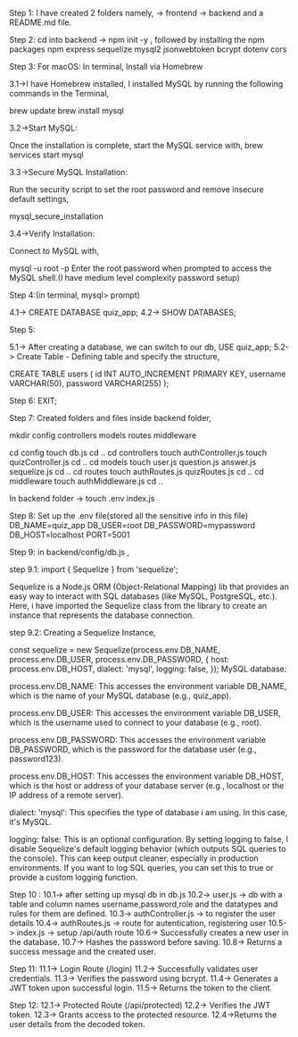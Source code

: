Step 1:
I have created 2 folders namely,
-> frontend
-> backend
and a README.md file.

Step 2:
cd into backend -> npm init -y ,
followed by installing the npm packages
npm express sequelize mysql2 jsonwebtoken bcrypt dotenv cors

Step 3:
For macOS:
In terminal,
Install via Homebrew

3.1->I have Homebrew installed, I installed MySQL by running the following commands in the
Terminal,

brew update
brew install mysql

3.2->Start MySQL:

Once the installation is complete, start the MySQL service with,
brew services start mysql

3.3->Secure MySQL Installation:

Run the security script to set the root password and remove insecure default settings,

mysql_secure_installation

3.4->Verify Installation:

Connect to MySQL with,

mysql -u root -p
Enter the root password when prompted to access the MySQL shell.(I have medium level complexity password setup)

Step 4:(in terminal, mysql> prompt)

4.1-> CREATE DATABASE quiz_app;
4.2-> SHOW DATABASES;

Step 5:

5.1-> After creating a database, we can switch to our db,
USE quiz_app;
5.2-> Create Table - Defining table and specify the structure,

CREATE TABLE users (
id INT AUTO_INCREMENT PRIMARY KEY,
username VARCHAR(50),
password VARCHAR(255)
);

Step 6: EXIT;

Step 7:
Created folders and files inside backend folder,

mkdir config controllers models routes middleware

cd config
touch db.js
cd ..
cd controllers
touch authController.js
touch quizController.js
cd ..
cd models
touch user.js question.js answer.js sequelize.js
cd ..
cd routes
touch authRoutes.js quizRoutes.js
cd ..
cd middleware
touch authMiddleware.js
cd ..

In backend folder -> touch .env index.js

Step 8:
Set up the .env file(stored all the sensitive info in this file)
DB_NAME=quiz_app
DB_USER=root
DB_PASSWORD=mypassword
DB_HOST=localhost
PORT=5001

Step 9:
in backend/config/db.js ,

step 9.1:
import { Sequelize } from 'sequelize';

Sequelize is a Node.js ORM (Object-Relational Mapping) lib that provides an easy way to interact with SQL databases (like MySQL, PostgreSQL, etc.). Here, i have imported the Sequelize class from the library to create an instance that represents the database connection.

step 9.2:
Creating a Sequelize Instance,

const sequelize = new Sequelize(process.env.DB_NAME, process.env.DB_USER, process.env.DB_PASSWORD, {
host: process.env.DB_HOST,
dialect: 'mysql',
logging: false,
});
MySQL database:

process.env.DB_NAME: This accesses the environment variable DB_NAME, which is the name of your MySQL database (e.g., quiz_app).

process.env.DB_USER: This accesses the environment variable DB_USER, which is the username used to connect to your database (e.g., root).

process.env.DB_PASSWORD: This accesses the environment variable DB_PASSWORD, which is the password for the database user (e.g., password123).

process.env.DB_HOST: This accesses the environment variable DB_HOST, which is the host or address of your database server (e.g., localhost or the IP address of a remote server).

dialect: 'mysql': This specifies the type of database i am using. In this case, it's MySQL.

logging: false: This is an optional configuration. By setting logging to false, I disable Sequelize's default logging behavior (which outputs SQL queries to the console). This can keep output cleaner, especially in production environments. If you want to log SQL queries, you can set this to true or provide a custom logging function.

Step 10 :
10.1-> after setting up mysql db in db.js
10.2-> user.js -> db with a table and column names username,password,role and the datatypes and rules for them are defined.
10.3-> authController.js -> to register the user details
10.4-> authRoutes.js -> route for autentication, registering user
10.5-> index.js -> setup /api/auth route
10.6-> Successfully creates a new user in the database.
10.7-> Hashes the password before saving.
10.8-> Returns a success message and the created user.

Step 11:
11.1-> Login Route (/login)
11.2-> Successfully validates user credentials.
11.3-> Verifies the password using bcrypt.
11.4-> Generates a JWT token upon successful login.
11.5-> Returns the token to the client.

Step 12:
12.1-> Protected Route (/api/protected)
12.2-> Verifies the JWT token.
12.3-> Grants access to the protected resource.
12.4->Returns the user details from the decoded token.
